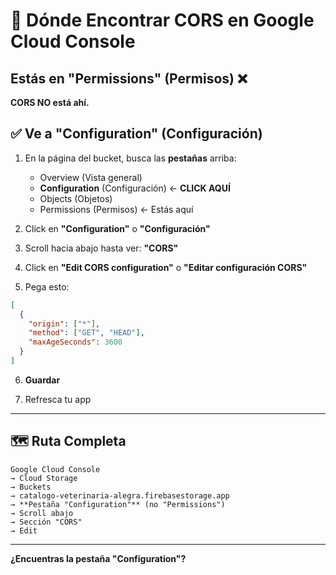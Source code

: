 # 📍 Dónde Encontrar CORS en Google Cloud Console

## Estás en "Permissions" (Permisos) ❌

**CORS NO está ahí.** 

## ✅ Ve a "Configuration" (Configuración)

1. En la página del bucket, busca las **pestañas** arriba:
   - Overview (Vista general)
   - **Configuration** (Configuración) ← **CLICK AQUÍ**
   - Objects (Objetos)
   - Permissions (Permisos) ← Estás aquí

2. Click en **"Configuration"** o **"Configuración"**

3. Scroll hacia abajo hasta ver: **"CORS"**

4. Click en **"Edit CORS configuration"** o **"Editar configuración CORS"**

5. Pega esto:

```json
[
  {
    "origin": ["*"],
    "method": ["GET", "HEAD"],
    "maxAgeSeconds": 3600
  }
]
```

6. **Guardar**

7. Refresca tu app

---

## 🗺️ Ruta Completa

```
Google Cloud Console
→ Cloud Storage
→ Buckets
→ catalogo-veterinaria-alegra.firebasestorage.app
→ **Pestaña "Configuration"** (no "Permissions")
→ Scroll abajo
→ Sección "CORS"
→ Edit
```

---

**¿Encuentras la pestaña "Configuration"?**

